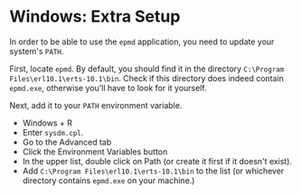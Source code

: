 # Windows: Extra Setup

In order to be able to use the `epmd` application,
you need to update your system's `PATH`.

First, locate `epmd`. By default, you should
find it in the directory `C:\Program Files\erl10.1\erts-10.1\bin`.
Check if this directory does indeed contain `epmd.exe`, otherwise
you'll have to look for it yourself.

Next, add it to your `PATH` environment variable.

* Windows + R
* Enter `sysdm.cpl`.
* Go to the Advanced tab
* Click the Environment Variables button
* In the upper list, double click on Path (or create it first if it doesn't exist).
* Add `C:\Program Files\erl10.1\erts-10.1\bin` to the list (or whichever directory contains `epmd.exe` on your machine.)
